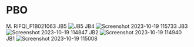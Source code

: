 # PBO
M. RIFQI_F1B021063
JB5 ![JB5](https://github.com/Macchyy/PBO/assets/148258930/7d9a5b21-956d-40cb-8e04-858c5d6fde67)
JB4 ![Screenshot 2023-10-19 115733](https://github.com/Macchyy/PBO/assets/148258930/8adf14f6-72b7-4716-8bfb-68a97e5b4c14)
JB3 ![Screenshot 2023-10-19 114847](https://github.com/Macchyy/PBO/assets/148258930/e1dfa5ec-c6b0-4797-90cd-af4b3f02ad65)
JB2 ![Screenshot 2023-10-19 114940](https://github.com/Macchyy/PBO/assets/148258930/1b0f8064-9df5-4332-bd28-26ab8e97622f)
JB1 ![Screenshot 2023-10-19 115008](https://github.com/Macchyy/PBO/assets/148258930/587c65ec-b62f-4879-a40d-8b0ac5816c1b)



